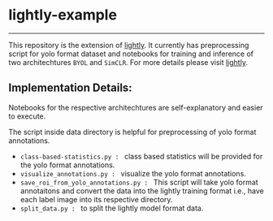 # lightly-example

---

This repository is the extension of [lightly](https://github.com/lightly-ai/lightly/tree/master). It currently has
preprocessing script for yolo format dataset and notebooks for training and inference of two architechtures `BYOL` 
and `SimCLR`. For more details please visit [lightly](https://github.com/lightly-ai/lightly/tree/master).

## Implementation Details:
Notebooks for the respective architechtures are self-explanatory and easier to execute. 

The script inside data directory is helpful for preprocessing of yolo format annotations.

- `class-based-statistics.py : ` class based statistics will be provided for the yolo format annotations.
- `visualize_annotations.py : ` visualize the yolo format annotations.
- `save_roi_from_yolo_annotations.py : ` This script will take yolo format annotaitons and
convert the data into the lightly training format i.e., have each label image into its respective directory.
- `split_data.py : ` to split the lightly model format data. 

